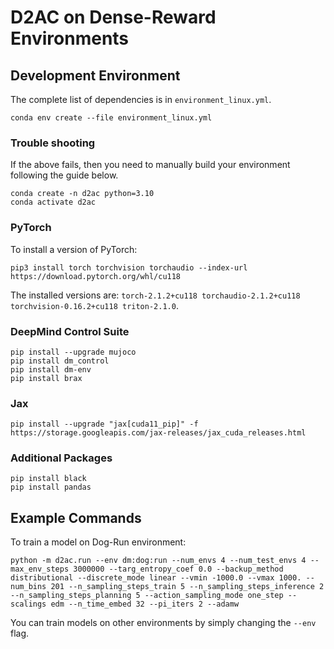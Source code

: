 # D2AC on Dense-Reward Environments 

## Development Environment

The complete list of dependencies is in `environment_linux.yml`.
```
conda env create --file environment_linux.yml
```

### Trouble shooting

If the above fails, then you need to manually build your environment following the guide below.
```
conda create -n d2ac python=3.10
conda activate d2ac
```

### PyTorch

To install a version of PyTorch:
```
pip3 install torch torchvision torchaudio --index-url https://download.pytorch.org/whl/cu118
```
The installed versions are: `torch-2.1.2+cu118 torchaudio-2.1.2+cu118 torchvision-0.16.2+cu118 triton-2.1.0`.

### DeepMind Control Suite

```
pip install --upgrade mujoco
pip install dm_control
pip install dm-env
pip install brax
```

### Jax

```
pip install --upgrade "jax[cuda11_pip]" -f https://storage.googleapis.com/jax-releases/jax_cuda_releases.html
```

### Additional Packages

```
pip install black
pip install pandas
```

## Example Commands

To train a model on Dog-Run environment:
```
python -m d2ac.run --env dm:dog:run --num_envs 4 --num_test_envs 4 --max_env_steps 3000000 --targ_entropy_coef 0.0 --backup_method distributional --discrete_mode linear --vmin -1000.0 --vmax 1000. --num_bins 201 --n_sampling_steps_train 5 --n_sampling_steps_inference 2 --n_sampling_steps_planning 5 --action_sampling_mode one_step --scalings edm --n_time_embed 32 --pi_iters 2 --adamw
```

You can train models on other environments by simply changing the `--env` flag.